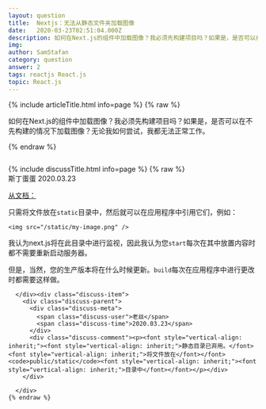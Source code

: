 ```yaml
---
layout: question
title:  Nextjs：无法从静态文件夹加载图像
date:   2020-03-23T02:51:04.000Z
description: 如何在Next.js的组件中加载图像？我必须先构建项目吗？如果是，是否可以在不先构建的情况下加载图像？无论我如何尝试，我都无法正常工作。...
img: 
author: SamStafan
category: question
answer: 2
tags: reactjs React.js
topic: React.js
---
```

<div class="article-root">
  <div class="article">
    {% include articleTitle.html info=page %}
    {% raw %}
    <div class="article-content"><p><font style="vertical-align: inherit;"><font style="vertical-align: inherit;">如何在Next.js的组件中加载图像？</font><font style="vertical-align: inherit;">我必须先构建项目吗？</font><font style="vertical-align: inherit;">如果是，是否可以在不先构建的情况下加载图像？</font><font style="vertical-align: inherit;">无论我如何尝试，我都无法正常工作。</font></font></p></div>
    {% endraw %}
  </div>
  <p style="height: 0;width:0;overflow: hidden;"> 第2692篇《Nextjs：无法从静态文件夹加载图像》来自Winter(https://github.com/aiyld/aiyld.github.io)的站点</p>
  <div class="discuss-wrapper">
    {% include discussTitle.html info=page %}
    {% raw %}
    <div class="discuss-item">
        <div class="discuss-parent">
          <div class="discuss-meta">
            <span class="discuss-user">斯丁蛋蛋</span>
            <span class="discuss-time">2020.03.23</span>
          </div>
          <div class="discuss-comment"><p><a href="https://github.com/zeit/next.js/#static-file-serving-eg-images" rel="noreferrer"><font style="vertical-align: inherit;"><font style="vertical-align: inherit;">从文档：</font></font></a></p>

<p><font style="vertical-align: inherit;"><font style="vertical-align: inherit;">只需将文件放在</font></font><code>static</code><font style="vertical-align: inherit;"><font style="vertical-align: inherit;">目录中，然后就可以在应用程序中引用它们，例如：</font></font></p>

<pre><code>&lt;img src="/static/my-image.png" /&gt;
</code></pre>

<p><font style="vertical-align: inherit;"><font style="vertical-align: inherit;">我认为next.js将在此目录中进行监视，因此我认为您</font></font><code>start</code><font style="vertical-align: inherit;"><font style="vertical-align: inherit;">每次在其中放置内容时</font><font style="vertical-align: inherit;">都不需要重新启动</font><font style="vertical-align: inherit;">服务器。</font></font></p>

<p><font style="vertical-align: inherit;"><font style="vertical-align: inherit;">但是，当然，您的生产版本将在什么时候更新。</font></font><code>build</code><font style="vertical-align: inherit;"><font style="vertical-align: inherit;">每次在应用程序中进行更改时都</font><font style="vertical-align: inherit;">需</font><font style="vertical-align: inherit;">要这样做。</font></font></p></div>
        </div>
        
      </div><div class="discuss-item">
        <div class="discuss-parent">
          <div class="discuss-meta">
            <span class="discuss-user">老丝</span>
            <span class="discuss-time">2020.03.23</span>
          </div>
          <div class="discuss-comment"><p><font style="vertical-align: inherit;"><font style="vertical-align: inherit;">静态目录已弃用。</font><font style="vertical-align: inherit;">将文件放在</font></font><code>public/static</code><font style="vertical-align: inherit;"><font style="vertical-align: inherit;">目录中</font></font></p></div>
        </div>
        
      </div>
    {% endraw %}
  </div>
<div>
